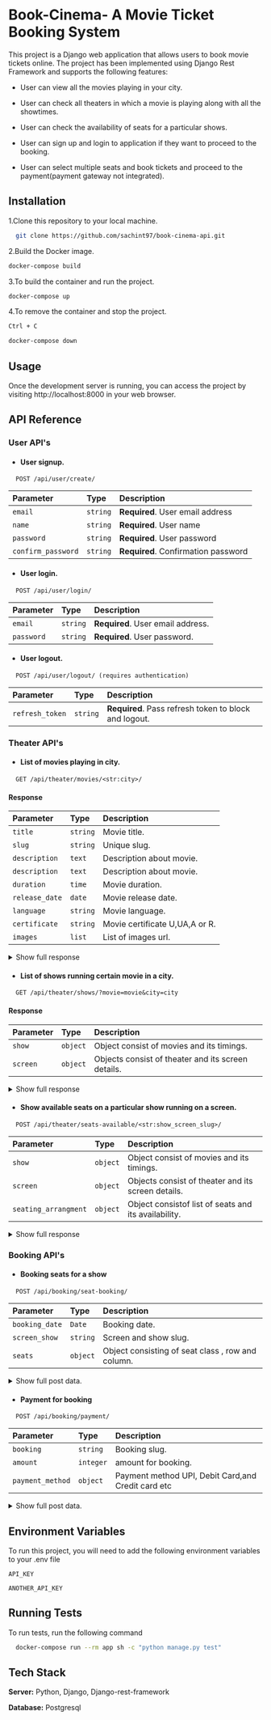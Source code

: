 
# Book-Cinema- A Movie Ticket Booking System

This project is a Django web application that allows users to book movie tickets online. The project has been implemented using Django Rest Framework and supports the following features:

* User can view all the movies playing in your city.

* User can check all theaters in which a movie is playing along with all the showtimes.

* User can check the availability of seats for a particular shows.

* User can sign up and login to application if they want to proceed to the booking.

* User can select multiple seats and book tickets and proceed to the payment(payment gateway not integrated).



## Installation

1.Clone this repository to your local machine.

```bash
  git clone https://github.com/sachint97/book-cinema-api.git
```

2.Build the Docker image.

```bash
docker-compose build
```
3.To build the container and run the project.
```bash
docker-compose up
```

4.To remove the container and stop the project.
```bash
Ctrl + C

docker-compose down
```
## Usage

Once the development server is running, you can access the project by visiting http://localhost:8000 in your web browser.


## API Reference
### User API's
* #### User signup.

```http
  POST /api/user/create/
```

| Parameter | Type     | Description            |
| :-------- | :------- | :------------------------- |
| `email` | `string` | **Required**.      User email address |
| `name` | `string` | **Required**.   User name |
| `password` | `string` | **Required**. User password |
| `confirm_password` | `string` | **Required**. Confirmation password |

* #### User login.

```http
  POST /api/user/login/
```

| Parameter | Type     | Description                       |
| :-------- | :------- | :-------------------------------- |
| `email`      | `string` | **Required**. User email address. |
| `password`      | `string` | **Required**. User password. |

* #### User logout.

```http
  POST /api/user/logout/ (requires authentication)
```

| Parameter | Type     | Description                       |
| :-------- | :------- | :-------------------------------- |
| `refresh_token`      | `string` | **Required**. Pass refresh token to block and logout. |

### Theater API's

* #### List of movies playing in city.

```http
  GET /api/theater/movies/<str:city>/
```
#### Response
| Parameter | Type     | Description                       |
| :-------- | :------- | :-------------------------------- |
| `title`      | `string` | Movie title. |
| `slug`      | `string` | Unique slug. |
| `description`      | `text` | Description about movie. |
| `description`      | `text` | Description about movie. |
| `duration`      | `time` | Movie duration. |
| `release_date`      | `date` | Movie release date. |
| `language`      | `string` | Movie language. |
| `certificate`      | `string` | Movie certificate U,UA,A or R. |
| `images`      | `list` | List of images url. |

<details>
  <summary>Show full response</summary>

  ```bash
  [
    {
        "title": "string",
        "slug": "string",
        "description": "string",
        "duration": "time",
        "release_date": "date",
        "language": "string",
        "certificate": "string",
        "images": [
            {
                "image": "url",
                "alt_text": "string",
                "is_feature": boolean
            }
        ]
    },
]
  ```

</details>

* #### List of shows running certain movie in a city.

```http
  GET /api/theater/shows/?movie=movie&city=city
```
#### Response
| Parameter | Type     | Description                       |
| :-------- | :------- | :-------------------------------- |
| `show`      | `object` | Object consist of movies and its timings. |
| `screen`   | `object` | Objects consist of theater and its screen details. |

<details>
  <summary>Show full response</summary>

  ```bash
  [
      {
          "show": {
              "movie": {
                  "title": "string",
                  "slug": "string",
                  "description": "string",
                  "duration": "time",
                  "release_date": "date",
                  "language": "string",
                  "certificate": "string",
                  "images": [
                      {
                          "image": "url",
                          "alt_text": "string",
                          "is_feature": boolean
                      },
                  ]
              },
              "start_date": "date",
              "end_date": "date",
              "start_time": "time",
              "end_time": "time",
              "slug": "string"
          },
          "screen": {
              "name": "string",
              "slug": "string",
              "theater": {
                  "name": "string",
                  "slug": "string",
                  "address": "string",
                  "city": {
                      "slug": "string",
                      "name": "string"
                  }
              }
          }
      }
  ]
  ```
</details>

* #### Show available seats on a particular show running on a screen.

```http
  POST /api/theater/seats-available/<str:show_screen_slug>/
```

| Parameter | Type     | Description                       |
| :-------- | :------- | :-------------------------------- |
| `show`      | `object` | Object consist of movies and its timings. |
| `screen`   | `object` | Objects consist of theater and its screen details. |
| `seating_arrangment`   | `object` | Object consistof list of seats and its availability. |

<details>
  <summary>Show full response</summary>

  ```bash
   {
    "show": {
        "movie": {
            "title": "string",
            "slug": "string",
            "description": "string",
            "duration": "time",
            "release_date": "date",
            "language": "string",
            "certificate": "string",
            "images": [
                {
                    "image": "url",
                    "alt_text": "string",
                    "is_feature": boolean
                },
            ]
        },
        "start_date": "date",
        "end_date": "date",
        "start_time": "time",
        "end_time": "time",
        "slug": "string"
    },
    "screen": {
        "name": "string",
        "slug": "string",
        "theater": {
            "name": "string",
            "slug": "string",
            "address": "string",
            "city": {
                "slug": "string",
                "name": "string"
            }
        }
    }
    "seating_arrangement": [
        {
          "seating_class": "Bolcany",
          "price": 400.0,
          "seats": [
              {
                  "row": 1,
                  "column": 1,
                  "is_available": true
              },
            ]
        }
      ]
}
```

</details>

### Booking API's

* #### Booking seats for a show

```http
  POST /api/booking/seat-booking/
```
| Parameter | Type     | Description                       |
| :-------- | :------- | :-------------------------------- |
| `booking_date` | `Date` | Booking date. |
| `screen_show`  | `string` | Screen and show slug. |
| `seats`      | `object` | Object consisting of seat class , row and column. |

<details>

  <summary>Show full post data.</summary>

  ```bash
  {
    "booking_date":"date",
    "screen_show":"string",
    "seats":[
        {
            "seating_class":"string",
            "row":integer,
            "column":integer
        },
    ]
}
  ```

</details>


* #### Payment for booking

```http
  POST /api/booking/payment/
```
| Parameter | Type     | Description                       |
| :-------- | :------- | :-------------------------------- |
| `booking` | `string` | Booking slug. |
| `amount`  | `integer` | amount for booking. |
| `payment_method`| `object` | Payment method UPI, Debit Card,and Credit card etc |

<details>

  <summary>Show full post data.</summary>

  ```bash
  {
    "booking":"string",
    "amount":integer,
    "payment_method":"string"
}
  ```

</details>






## Environment Variables

To run this project, you will need to add the following environment variables to your .env file

`API_KEY`

`ANOTHER_API_KEY`


## Running Tests

To run tests, run the following command

```bash
  docker-compose run --rm app sh -c "python manage.py test"
```


## Tech Stack

**Server:** Python, Django, Django-rest-framework

**Database:** Postgresql
